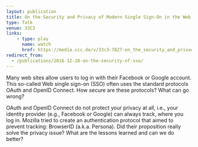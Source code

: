 ```yaml
---
layout: publication
title: On the Security and Privacy of Modern Single Sign-On in the Web
type: Talk
venue: 33C3
links:
    - type: play
      name: watch
      href: https://media.ccc.de/v/33c3-7827-on_the_security_and_privacy_of_modern_single_sign-on_in_the_web
redirect_from:
  - /publications/2016-12-28-on-the-security-of-sso/
---
```


Many web sites allow users to log in with their Facebook or Google
account. This so-called Web single sign-on (SSO) often uses the
standard protocols OAuth and OpenID Connect. How secure are these
protocols? What can go wrong?

OAuth and OpenID Connect do not protect your privacy at all, i.e.,
your identity provider (e.g., Facebook or Google) can always track,
where you log in. Mozilla tried to create an authentication protocol
that aimed to prevent tracking: BrowserID (a.k.a. Persona). Did their
proposition really solve the privacy issue? What are the lessons
learned and can we do better?
